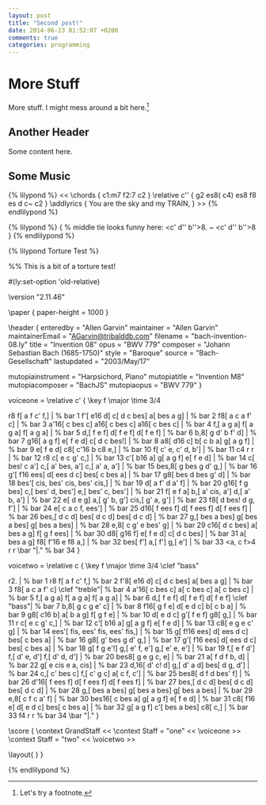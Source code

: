 ```yaml
---
layout: post
title: "Second post!"
date: 2014-06-23 01:52:07 +0200
comments: true
categories: programming
---
```

# More Stuff

More stuff. I might mess around a bit here.[^1]

## Another Header

Some content here.

## Some Music

{% lilypond %}
    <<
    \chords {
        c1:m7 f2:7 c2
    }
    \relative c'' {
        g2 es8( c4) es8
        f8 es d c~ c2
    }
    \addlyrics {
        You are
        the sky and my TRAIN,
    }
    >>
{% endlilypond %}

{% lilypond %}
    {
        % middle tie looks funny here:
        <c' d'' b''>8. ~ <c' d'' b''>8
    }
{% endlilypond %}

{% lilypond Torture Test %}

%% This is a bit of a torture test!

#(ly:set-option 'old-relative)

\version "2.11.46"

\paper {
  paper-height = 1000
}

\header {
  enteredby =   "Allen Garvin"
  maintainer =  "Allen Garvin"
  maintainerEmail = "AGarvin@tribalddb.com"
  filename =  "bach-invention-08.ly"
  title =   "Invention 08"
  opus =  "BWV 779"
  composer =  "Johann Sebastian Bach (1685-1750)"
  style = "Baroque"
  source =  "Bach-Gesellschaft"
  lastupdated = "2003/May/17"

  mutopiainstrument = "Harpsichord, Piano"
  mutopiatitle =      "Invention M8"
  mutopiacomposer =   "BachJS"
  mutopiaopus =       "BWV 779"
}

voiceone =  \relative c' {
  \key f \major
  \time 3/4

  r8  f[ a f c' f,] |           % bar 1
   f'[ e16 d]  c[ d c bes]  a[ bes a g] |       % bar 2
   f8[ a c a f' c] |            % bar 3
   a'16[ c bes c]  a16[ c bes c]  a16[ c bes c] |     % bar 4
   f,[ a g a]  f[ a g a]  f[ a g a] |       % bar 5
   d,[ f e f]  d[ f e f]  d[ f e f] |       % bar 6
   b,8[ g d' b f' d] |            % bar 7
   g16[ a g f]  e[ f e d]  c[ d c bes!] |       % bar 8
   a8[ d16 c]  b[ c b a]  g[ a g f] |       % bar 9
   e[ f e d]  c8[ c'16 b c8 e,] |         % bar 10
   f[ c' e, c' d, b'] |           % bar 11
  c4 r r |              % bar 12
  r8  c[ e c g' c,] |           % bar 13
   c'[ b16 a]  g[ a g f]  e[ f e d] |       % bar 14
   c[ bes! c a']  c,[ a' bes, a']  c,[ a' a, a'] |      % bar 15
   bes,8[ g bes g d' g,] |          % bar 16
   g'[ f16 ees]  d[ ees d c]  bes[ c bes a] |     % bar 17
   g8[ bes d bes g' d] |            % bar 18
   bes'[ cis, bes' cis, bes' cis,] |        % bar 19
   d[ a f' d a' f] |            % bar 20
   g16[ f g bes]  c,[ bes' d, bes']  e,[ bes' c, bes'] |    % bar 21
   f[ e f a]  b,[ a' cis, a']  d,[ a' b, a'] |      % bar 22
   e[ d e g]  a,[ g' b, g']  cis,[ g' a, g'] |      % bar 23
   f8[ d bes! d g, f'] |            % bar 24
   e[ c a c f, ees'] |            % bar 25
   d16[ f ees f]  d[ f ees f]  d[ f ees f] |      % bar 26
   bes,[ d c d]  bes[ d c d]  bes[ d c d] |     % bar 27
   g,[ bes a bes]  g[ bes a bes]  g[ bes a bes] |     % bar 28
   e,8[ c g' e bes' g] |            % bar 29
   c16[ d c bes]  a[ bes a g]  f[ g f ees] |      % bar 30
   d8[ g16 f]  e[ f e d]  c[ d c bes] |       % bar 31
   a[ bes a g]  f8[ f'16 e f8 a,] |       % bar 32
   bes[ f']  a,[ f']  g,[ e'] |           % bar 33
  <a, c f>4 r r \bar "|."         % bar 34
}

  
voicetwo =  \relative c {
  \key f \major
  \time 3/4
  \clef "bass"

  r2. |               % bar 1
  r8  f[ a f c' f,]                                              % bar 2
   f'8[ e16 d]  c[ d c bes]  a[ bes a g] |                         % bar 3
   f8[ a c a f' c] \clef "treble"|                              % bar 4
   a'16[ c bes c]  a[ c bes c] a[ c bes c] |                       % bar 5
   f,[ a g a]  f[ a g a]  f[ a g a] |                              % bar 6
   d,[ f e f]  d[ f e f]  d[ f e f] \clef "bass"|                 % bar 7
   b,8[ g c g e' c] |                                            % bar 8
   f16[ g f e]  d[ e d c]  b[ c b a] |                             % bar 9
   g8[ c16 b]  a[ b a g]  f[ g f e] |                              % bar 10
   d[ e d c]  g'[ f e f]  g8[ g,] |                                % bar 11
  r  c[ e c g' c,] |                                             % bar 12
   c'[ b16 a]  g[ a g f]  e[ f e d] |                              % bar 13
   c8[ e g e c' g] |                                             % bar 14
   ees'[ fis, ees' fis, ees' fis,] |                             % bar 15
   g[ f!16 ees]  d[ ees d c]  bes[ c bes a] |                      % bar 16
   g8[ g' bes g d' g,] |                                         % bar 17
   g'[ f16 ees]  d[ ees d c]  bes[ c bes a] |                      % bar 18
   g[ f g e'!]  g,[ e' f, e']  g,[ e' e, e'] |                     % bar 19
   f,[ e f d']  f,[ d' e, d']  f,[ d' d, d'] |                     % bar 20
   bes8[ g e g c, e] |                                           % bar 21
   a[ f d f b, d] |                                              % bar 22
   g[ e cis e a, cis] |                                          % bar 23
   d,16[ d' c! d]  g,[ d' a d]  bes[ d g, d'] |                    % bar 24
   c,[ c' bes c]  f,[ c' g c]  a[ c f, c'] |                       % bar 25
   bes8[ d f d bes' f] |                                         % bar 26
   d'16[ f ees f]  d[ f ees f]  d[ f ees f] |                      % bar 27
   bes,[ d c d]  bes[ d c d]  bes[ d c d] |                        % bar 28
   g,[ bes a bes]  g[ bes a bes]  g[ bes a bes] |                  % bar 29
   e,8[ c f c a' f] |                                            % bar 30
   bes16[ c bes a]  g[ a g f]  e[ f e d] |                         % bar 31
   c8[ f16 e]  d[ e d c]  bes[ c bes a] |                          % bar 32
   g[ a g f]  c'[ bes a bes]  c8[ c,] |                            % bar 33
  f4 r r                                                        % bar 34
  \bar "|."
}

\score {
   \context GrandStaff << 
    \context Staff = "one" <<
      \voiceone
    >>
    \context Staff = "two" <<
      \voicetwo
    >>
  >>

  \layout{ }
}

{% endlilypond %}

[^1]: Let's try a footnote.
